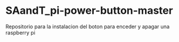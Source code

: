 # SAandT_pi-power-button-master
 Repositorio para la instalacion del boton para enceder y apagar una raspberry pi
